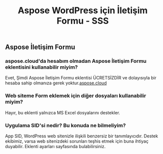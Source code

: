 ﻿---
title: Aspose WordPress için İletişim Formu - SSS
second_title: Aspose Contact Form Documen
type: docs
url: /tr/aspose-contact-form-for-wordpress-faqs/
description: Aspose İletişim Formu, Excel'i oluşturma, dönüştürme, birleştirme, bölme, korumalı, iç nesne işlemi vb. için destekler
weight: 40
---
## Aspose İletişim Formu
### aspose.cloud'da hesabım olmadan Aspose İletişim Formu eklentisini kullanabilir miyim?
 Evet, Şimdi Aspose İletişim Formu eklentisi ÜCRETSİZDİR ve dolayısıyla bir hesaba sahip olmanıza gerek yoktur.[aspose.cloud](https://www.aspose.cloud/)
### Web siteme Form eklemek için diğer dosyaları kullanabilir miyim?
Hayır, bu eklenti yalnızca MS Excel dosyalarını destekler.
### Uygulama SID'si nedir? Bu konuda ne bilmeliyim?
App SID, WordPress web sitenizle ilişkili benzersiz bir tanımlayıcıdır. Destek ekibimiz, varsa web sitenizdeki sorunları teşhis etmek için buna ihtiyaç duyabilir. Eklenti ayarları sayfasında bulabilirsiniz.
